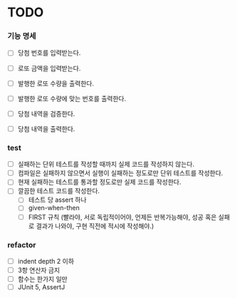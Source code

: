 # TODO

### **기능 명세**

- [ ]  당첨 번호를 입력받는다.
- [ ]  로또 금액을 입력받는다.
- [ ]  발행한 로또 수량을 출력한다.
- [ ]  발행한 로또 수량에 맞는 번호를 출력한다.
- [ ]  당첨 내역을 검증한다.
- [ ]  당첨 내역을 출력한다.


### test

- [ ]  실패하는 단위 테스트를 작성할 때까지 실제 코드를 작성하지 않는다.
- [ ]  컴파일은 실패하지 않으면서 실행이 실패하는 정도로만 단위 테스트를 작성한다.
- [ ]  현재 실패하는 테스트를 통과할 정도로만 실제 코드를 작성한다.
- [ ]  깔끔한 테스트 코드를 작성한다.
    - [ ]  테스트 당 assert 하나
    - [ ]  given-when-then
    - [ ]  FIRST 규칙 (빨라야, 서로 독립적이어야, 언제든 반복가능해야, 성공 혹은 실패로 결과가 나와야, 구현 직전에 적시에 작성해야.)

### refactor

- [ ]  indent depth 2 이하
- [ ]  3항 연산자 금지
- [ ]  함수는 한가지 일만
- [ ]  JUnit 5, AssertJ
